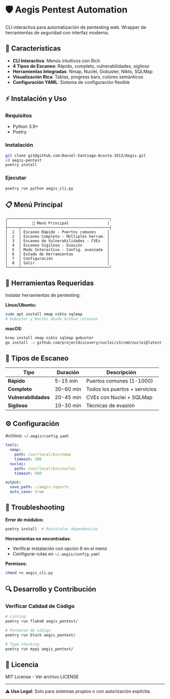 # 🛡️ Aegis Pentest Automation

CLI interactiva para automatización de pentesting web. Wrapper de herramientas de seguridad con interfaz moderna.

## 🎯 Características

- **CLI Interactiva**: Menús intuitivos con Rich
- **4 Tipos de Escaneo**: Rápido, completo, vulnerabilidades, sigiloso
- **Herramientas Integradas**: Nmap, Nuclei, Gobuster, Nikto, SQLMap
- **Visualización Rica**: Tablas, progress bars, colores semánticos
- **Configuración YAML**: Sistema de configuración flexible

## ⚡ Instalación y Uso

### Requisitos
- Python 3.9+
- Poetry

### Instalación
```bash
git clone git@github.com:Daniel-Santiago-Acosta-1013/Aegis.git
cd aegis-pentest
poetry install
```

### Ejecutar
```bash
poetry run python aegis_cli.py
```

## 📋 Menú Principal

```
╭─────────────────────────────────────────────╮
│           🎯 Menú Principal                 │
├─────┬───────────────────────────────────────┤
│  1  │ Escaneo Rápido - Puertos comunes     │
│  2  │ Escaneo Completo - Múltiples herram. │
│  3  │ Escaneo de Vulnerabilidades - CVEs   │
│  4  │ Escaneo Sigiloso - Evasión           │
│  5  │ Modo Interactivo - Config. avanzada  │
│  6  │ Estado de Herramientas               │
│  7  │ Configuración                        │
│  0  │ Salir                                │
╰─────┴───────────────────────────────────────╯
```

## 🔧 Herramientas Requeridas

Instalar herramientas de pentesting:

**Linux/Ubuntu:**
```bash
sudo apt install nmap nikto sqlmap
# Gobuster y Nuclei desde GitHub releases
```

**macOS:**
```bash
brew install nmap nikto sqlmap gobuster
go install -v github.com/projectdiscovery/nuclei/v3/cmd/nuclei@latest
```

## 🎯 Tipos de Escaneo

| Tipo | Duración | Descripción |
|------|----------|-------------|
| **Rápido** | 5-15 min | Puertos comunes (1-1000) |
| **Completo** | 30-60 min | Todos los puertos + servicios |
| **Vulnerabilidades** | 20-45 min | CVEs con Nuclei + SQLMap |
| **Sigiloso** | 10-30 min | Técnicas de evasión |

## ⚙️ Configuración

Archivo: `~/.aegis/config.yaml`
```yaml
tools:
  nmap:
    path: /usr/local/bin/nmap
    timeout: 300
  nuclei:
    path: /usr/local/bin/nuclei
    timeout: 600

output:
  save_path: ~/aegis-reports
  auto_save: true
```

## 🚦 Troubleshooting

**Error de módulos:**
```bash
poetry install  # Reinstalar dependencias
```

**Herramientas no encontradas:**
- Verificar instalación con opción 6 en el menú
- Configurar rutas en `~/.aegis/config.yaml`

**Permisos:**
```bash
chmod +x aegis_cli.py
```

## 🔍 Desarrollo y Contribución

### Verificar Calidad de Código

```bash
# Linting
poetry run flake8 aegis_pentest/

# Formateo de código
poetry run black aegis_pentest/

# Type checking
poetry run mypy aegis_pentest/
```

## 📝 Licencia

MIT License - Ver archivo LICENSE

---

**⚠️ Uso Legal**: Solo para sistemas propios o con autorización explícita.